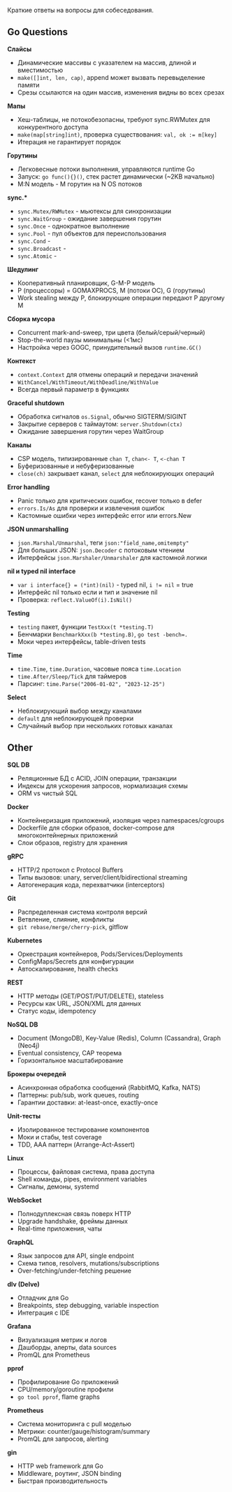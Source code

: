 Краткие ответы на вопросы для собеседования.

## Go Questions

**Слайсы**
- Динамические массивы с указателем на массив, длиной и вместимостью
- `make([]int, len, cap)`, append может вызвать перевыделение памяти
- Срезы ссылаются на один массив, изменения видны во всех срезах

**Мапы**
- Хеш-таблицы, не потокобезопасны, требуют sync.RWMutex для конкурентного доступа
- `make(map[string]int)`, проверка существования: `val, ok := m[key]`
- Итерация не гарантирует порядок

**Горутины**
- Легковесные потоки выполнения, управляются runtime Go
- Запуск: `go func(){}()`, стек растет динамически (~2KB начально)
- M:N модель - M горутин на N OS потоков

**sync.\***
- `sync.Mutex/RWMutex` - мьютексы для синхронизации
- `sync.WaitGroup` - ожидание завершения горутин
- `sync.Once` - однократное выполнение
- `sync.Pool` - пул объектов для переиспользования
- `sync.Cond` - 
- `sync.Broadcast` -
- `sync.Atomic` - 

**Шедулинг**
- Кооперативный планировщик, G-M-P модель
- P (процессоры) = GOMAXPROCS, M (потоки ОС), G (горутины)
- Work stealing между P, блокирующие операции передают P другому M

**Сборка мусора**
- Concurrent mark-and-sweep, три цвета (белый/серый/черный)
- Stop-the-world паузы минимальны (<1мс)
- Настройка через GOGC, принудительный вызов `runtime.GC()`

**Контекст**
- `context.Context` для отмены операций и передачи значений
- `WithCancel/WithTimeout/WithDeadline/WithValue`
- Всегда первый параметр в функциях

**Graceful shutdown**
- Обработка сигналов `os.Signal`, обычно SIGTERM/SIGINT
- Закрытие серверов с таймаутом: `server.Shutdown(ctx)`
- Ожидание завершения горутин через WaitGroup

**Каналы**
- CSP модель, типизированные `chan T`, `chan<- T`, `<-chan T`
- Буферизованные и небуферизованные
- `close(ch)` закрывает канал, `select` для неблокирующих операций

**Error handling**
- Panic только для критических ошибок, recover только в defer
- `errors.Is/As` для проверки и извлечения ошибок
- Кастомные ошибки через интерфейс error или errors.New

**JSON unmarshalling**
- `json.Marshal/Unmarshal`, теги `json:"field_name,omitempty"`
- Для больших JSON: `json.Decoder` с потоковым чтением
- Интерфейсы `json.Marshaler/Unmarshaler` для кастомной логики

**nil и typed nil interface**
- `var i interface{} = (*int)(nil)` - typed nil, `i != nil` = true
- Интерфейс nil только если и тип и значение nil
- Проверка: `reflect.ValueOf(i).IsNil()`

**Testing**
- `testing` пакет, функции `TestXxx(t *testing.T)`
- Бенчмарки `BenchmarkXxx(b *testing.B)`, `go test -bench=.`
- Моки через интерфейсы, table-driven tests

**Time**
- `time.Time`, `time.Duration`, часовые пояса `time.Location`
- `time.After/Sleep/Tick` для таймеров
- Парсинг: `time.Parse("2006-01-02", "2023-12-25")`

**Select**
- Неблокирующий выбор между каналами
- `default` для неблокирующей проверки
- Случайный выбор при нескольких готовых каналах

## Other

**SQL DB**
- Реляционные БД с ACID, JOIN операции, транзакции
- Индексы для ускорения запросов, нормализация схемы
- ORM vs чистый SQL

**Docker**
- Контейнеризация приложений, изоляция через namespaces/cgroups
- Dockerfile для сборки образов, docker-compose для многоконтейнерных приложений
- Слои образов, registry для хранения

**gRPC**
- HTTP/2 протокол с Protocol Buffers
- Типы вызовов: unary, server/client/bidirectional streaming
- Автогенерация кода, перехватчики (interceptors)

**Git**
- Распределенная система контроля версий
- Ветвление, слияние, конфликты
- `git rebase/merge/cherry-pick`, gitflow

**Kubernetes**
- Оркестрация контейнеров, Pods/Services/Deployments
- ConfigMaps/Secrets для конфигурации
- Автоскалирование, health checks

**REST**
- HTTP методы (GET/POST/PUT/DELETE), stateless
- Ресурсы как URL, JSON/XML для данных
- Статус коды, idempotency

**NoSQL DB**
- Document (MongoDB), Key-Value (Redis), Column (Cassandra), Graph (Neo4j)
- Eventual consistency, CAP теорема
- Горизонтальное масштабирование

**Брокеры очередей**
- Асинхронная обработка сообщений (RabbitMQ, Kafka, NATS)
- Паттерны: pub/sub, work queues, routing
- Гарантии доставки: at-least-once, exactly-once

**Unit-тесты**
- Изолированное тестирование компонентов
- Моки и стабы, test coverage
- TDD, AAA паттерн (Arrange-Act-Assert)

**Linux**
- Процессы, файловая система, права доступа
- Shell команды, pipes, environment variables
- Сигналы, демоны, systemd

**WebSocket**
- Полнодуплексная связь поверх HTTP
- Upgrade handshake, фреймы данных
- Real-time приложения, чаты

**GraphQL**
- Язык запросов для API, single endpoint
- Схема типов, resolvers, mutations/subscriptions
- Over-fetching/under-fetching решение

**dlv (Delve)**
- Отладчик для Go
- Breakpoints, step debugging, variable inspection
- Интеграция с IDE

**Grafana**
- Визуализация метрик и логов
- Дашборды, алерты, data sources
- PromQL для Prometheus

**pprof**
- Профилирование Go приложений
- CPU/memory/goroutine профили
- `go tool pprof`, flame graphs

**Prometheus**
- Система мониторинга с pull моделью
- Метрики: counter/gauge/histogram/summary
- PromQL для запросов, alerting

**gin**
- HTTP web framework для Go
- Middleware, роутинг, JSON binding
- Быстрая производительность
